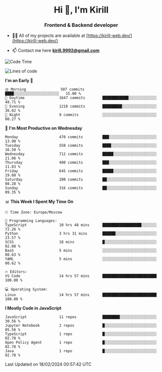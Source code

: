 <h1 align="center">Hi 👋, I'm Kirill</h1>
<h3 align="center">Frontend & Backend developer</h3>

- 👨‍💻 All of my projects are available at [https://kirill-web.dev/](https://kirill-web.dev/)

- 📫 Contact me here **kirill.9992@gmail.com**











<!--START_SECTION:waka-->
![Code Time](http://img.shields.io/badge/Code%20Time-1%2C664%20hrs%204%20mins-blue)

![Lines of code](https://img.shields.io/badge/From%20Hello%20World%20I%27ve%20Written-4.1%20million%20lines%20of%20code-blue)

**I'm an Early 🐤** 

```text
🌞 Morning                507 commits         ████░░░░░░░░░░░░░░░░░░░░░   15.00 % 
🌆 Daytime                1647 commits        ████████████░░░░░░░░░░░░░   48.71 % 
🌃 Evening                1218 commits        █████████░░░░░░░░░░░░░░░░   36.02 % 
🌙 Night                  9 commits           ░░░░░░░░░░░░░░░░░░░░░░░░░   00.27 % 
```
📅 **I'm Most Productive on Wednesday** 

```text
Monday                   470 commits         ███░░░░░░░░░░░░░░░░░░░░░░   13.90 % 
Tuesday                  558 commits         ████░░░░░░░░░░░░░░░░░░░░░   16.50 % 
Wednesday                712 commits         █████░░░░░░░░░░░░░░░░░░░░   21.06 % 
Thursday                 400 commits         ███░░░░░░░░░░░░░░░░░░░░░░   11.83 % 
Friday                   645 commits         █████░░░░░░░░░░░░░░░░░░░░   19.08 % 
Saturday                 280 commits         ██░░░░░░░░░░░░░░░░░░░░░░░   08.28 % 
Sunday                   316 commits         ██░░░░░░░░░░░░░░░░░░░░░░░   09.35 % 
```


📊 **This Week I Spent My Time On** 

```text
🕑︎ Time Zone: Europe/Moscow

💬 Programming Languages: 
TypeScript               10 hrs 48 mins      ██████████████████░░░░░░░   72.26 % 
Python                   3 hrs 31 mins       ██████░░░░░░░░░░░░░░░░░░░   23.57 % 
SCSS                     18 mins             █░░░░░░░░░░░░░░░░░░░░░░░░   02.08 % 
Bash                     5 mins              ░░░░░░░░░░░░░░░░░░░░░░░░░   00.63 % 
YAML                     5 mins              ░░░░░░░░░░░░░░░░░░░░░░░░░   00.62 % 

🔥 Editors: 
VS Code                  14 hrs 57 mins      █████████████████████████   100.00 % 

💻 Operating System: 
Linux                    14 hrs 57 mins      █████████████████████████   100.00 % 
```

**I Mostly Code in JavaScript** 

```text
JavaScript               11 repos            ████████░░░░░░░░░░░░░░░░░   30.56 % 
Jupyter Notebook         2 repos             █░░░░░░░░░░░░░░░░░░░░░░░░   05.56 % 
TypeScript               1 repo              █░░░░░░░░░░░░░░░░░░░░░░░░   02.78 % 
Open Policy Agent        1 repo              █░░░░░░░░░░░░░░░░░░░░░░░░   02.78 % 
Java                     1 repo              █░░░░░░░░░░░░░░░░░░░░░░░░   02.78 % 
```




 Last Updated on 18/02/2024 00:57:42 UTC
<!--END_SECTION:waka-->
